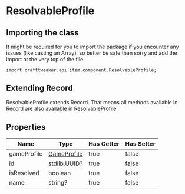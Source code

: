# ResolvableProfile

## Importing the class

It might be required for you to import the package if you encounter any issues (like casting an Array), so better be safe than sorry and add the import at the very top of the file.
```zenscript
import crafttweaker.api.item.component.ResolvableProfile;
```


## Extending Record

ResolvableProfile extends Record. That means all methods available in Record are also available in ResolvableProfile

## Properties

|    Name     |                     Type                     | Has Getter | Has Setter |
|-------------|----------------------------------------------|------------|------------|
| gameProfile | [GameProfile](/vanilla/api/util/GameProfile) | true       | false      |
| id          | stdlib.UUID?                                 | true       | false      |
| isResolved  | boolean                                      | true       | false      |
| name        | string?                                      | true       | false      |

